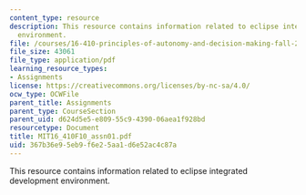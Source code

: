 ```yaml
---
content_type: resource
description: This resource contains information related to eclipse integrated development
  environment.
file: /courses/16-410-principles-of-autonomy-and-decision-making-fall-2010/367b36e95eb9f6e25aa1d6e52ac4c87a_MIT16_410F10_assn01.pdf
file_size: 43061
file_type: application/pdf
learning_resource_types:
- Assignments
license: https://creativecommons.org/licenses/by-nc-sa/4.0/
ocw_type: OCWFile
parent_title: Assignments
parent_type: CourseSection
parent_uid: d624d5e5-e809-55c9-4390-06aea1f928bd
resourcetype: Document
title: MIT16_410F10_assn01.pdf
uid: 367b36e9-5eb9-f6e2-5aa1-d6e52ac4c87a
---
```

This resource contains information related to eclipse integrated development environment.